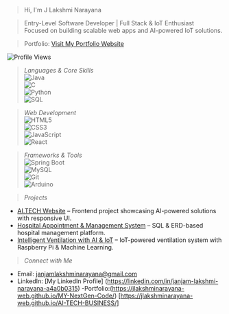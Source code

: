> Hi, I'm J Lakshmi Narayana  

> Entry-Level Software Developer | Full Stack & IoT Enthusiast  
Focused on building scalable web apps and AI-powered IoT solutions.  

> Portfolio: [Visit My Portfolio Website](https://jlakshminarayana-web.github.io/MY-NextGen-Code/)  

![Profile Views](https://komarev.com/ghpvc/?username=YourGitHubUsername&style=flat-square&color=blue)

> *Languages & Core Skills*  
![Java](https://img.shields.io/badge/Java-ED8B00?style=flat-square&logo=openjdk&logoColor=white)  
![C](https://img.shields.io/badge/C-00599C?style=flat-square&logo=c&logoColor=white)  
![Python](https://img.shields.io/badge/Python-3776AB?style=flat-square&logo=python&logoColor=white)  
![SQL](https://img.shields.io/badge/SQL-336791?style=flat-square&logo=postgresql&logoColor=white)  

> *Web Development*  
![HTML5](https://img.shields.io/badge/HTML5-E34F26?style=flat-square&logo=html5&logoColor=white)  
![CSS3](https://img.shields.io/badge/CSS3-1572B6?style=flat-square&logo=css3&logoColor=white)  
![JavaScript](https://img.shields.io/badge/JavaScript-F7DF1E?style=flat-square&logo=javascript&logoColor=black)  
![React](https://img.shields.io/badge/React-20232A?style=flat-square&logo=react&logoColor=61DAFB)  

> *Frameworks & Tools*  
![Spring Boot](https://img.shields.io/badge/SpringBoot-6DB33F?style=flat-square&logo=springboot&logoColor=white)  
![MySQL](https://img.shields.io/badge/MySQL-4479A1?style=flat-square&logo=mysql&logoColor=white)  
![Git](https://img.shields.io/badge/Git-F05032?style=flat-square&logo=git&logoColor=white)  
![Arduino](https://img.shields.io/badge/Arduino-00979D?style=flat-square&logo=arduino&logoColor=white)  

> *Projects*

- [AI.TECH Website](https://jlakshminarayana-web.github.io/AI-TECH-BUSINESS/) – Frontend project showcasing AI-powered solutions with responsive UI.  
- [Hospital Appointment & Management System](https://drive.google.com/file/d/1a_yXm2AYISp2MCKxnXXZes_tNvGMxP8q/view?usp=drivesdk) – SQL & ERD-based hospital management platform.  
- [Intelligent Ventilation with AI & IoT](#) – IoT-powered ventilation system with Raspberry Pi & Machine Learning.

> *Connect with Me*

- Email: [janjamlakshminarayana@gmail.com](mailto:janjamlakshminarayana@gmail.com)  
- LinkedIn: [My LinkedIn Profile]
(https://linkedin.com/in/janjam-lakshmi-narayana-a4a0b0315) -Portfolio:(https://jlakshminarayana-web.github.io/MY-NextGen-Code/) [https://jlakshminarayana-web.github.io/AI-TECH-BUSINESS/]


